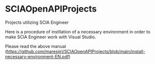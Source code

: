 # SCIAOpenAPIProjects
Projects utilizing SCIA Engineer

Here is a procedure of instllation of a necessary environment in order to make SCIA Engineer work with Visual Studio.

Please read the above manual (https://github.com/maresjiri/SCIAOpenAPIProjects/blob/main/install-necessary-environment-EN.pdf)
